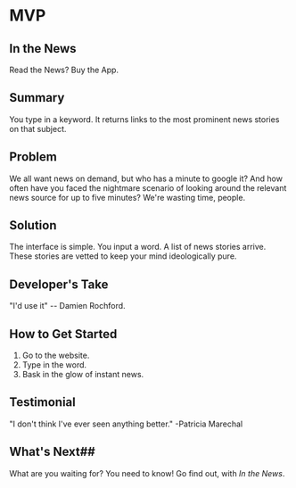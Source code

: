 # MVP #

<!-- 
 > This material was originally posted [here](http://www.quora.com/What-is-Amazons-approach-to-product-development-and-product-management). It is reproduced here for posterities sake.
 
 There is an approach called "working backwards" that is widely used at Amazon. They work backwards from the customer, rather than starting with an idea for a product and trying to bolt customers onto it. While working backwards can be applied to any specific product decision, using this approach is especially important when developing new products or features.
 
 For new initiatives a product manager typically starts by writing an internal press release announcing the finished product. The target audience for the press release is the new/updated product's customers, which can be retail customers or internal users of a tool or technology. Internal press releases are centered around the customer problem, how current solutions (internal or external) fail, and how the new product will blow away existing solutions.
 
 If the benefits listed don't sound very interesting or exciting to customers, then perhaps they're not (and shouldn't be built). Instead, the product manager should keep iterating on the press release until they've come up with benefits that actually sound like benefits. Iterating on a press release is a lot less expensive than iterating on the product itself (and quicker!).
 
 If the press release is more than a page and a half, it is probably too long. Keep it simple. 3-4 sentences for most paragraphs. Cut out the fat. Don't make it into a spec. You can accompany the press release with a FAQ that answers all of the other business or execution questions so the press release can stay focused on what the customer gets. My rule of thumb is that if the press release is hard to write, then the product is probably going to suck. Keep working at it until the outline for each paragraph flows. 
 
 Oh, and I also like to write press-releases in what I call "Oprah-speak" for mainstream consumer products. Imagine you're sitting on Oprah's couch and have just explained the product to her, and then you listen as she explains it to her audience. That's "Oprah-speak", not "Geek-speak".
 
 Once the project moves into development, the press release can be used as a touchstone; a guiding light. The product team can ask themselves, "Are we building what is in the press release?" If they find they're spending time building things that aren't in the press release (overbuilding), they need to ask themselves why. This keeps product development focused on achieving the customer benefits and not building extraneous stuff that takes longer to build, takes resources to maintain, and doesn't provide real customer benefit (at least not enough to warrant inclusion in the press release).
 -->

## In the News ##

Read the News? Buy the App.

## Summary ##

You type in a keyword. It returns links to the most prominent news stories on that subject.

## Problem ##

We all want news on demand, but who has a minute to google it? And how often have you faced the nightmare scenario of looking around the relevant news source for up to five minutes? We're wasting time, people.

## Solution ##

The interface is simple. You input a word. A list of news stories arrive. These stories are vetted to keep your mind ideologically pure.

## Developer's Take ##
"I'd use it" -- Damien Rochford.

## How to Get Started ##
1. Go to the website.
2. Type in the word.
3. Bask in the glow of instant news.

## Testimonial ##
"I don't think I've ever seen anything better." -Patricia Marechal

## What's Next##
What are you waiting for? You need to know! Go find out, with *In the News*.
